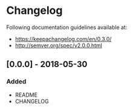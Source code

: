# Changelog
Following documentation guidelines available at:
* https://keepachangelog.com/en/0.3.0/
* http://semver.org/spec/v2.0.0.html

## [0.0.0] - 2018-05-30
### Added
- README
- CHANGELOG

